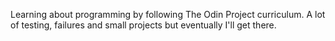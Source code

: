 Learning about programming by following The Odin Project curriculum.
A lot of testing, failures and small projects but eventually I'll get there.